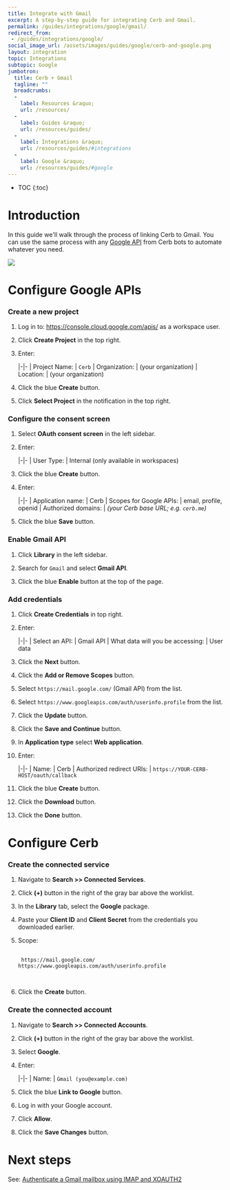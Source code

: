 ```yaml
---
title: Integrate with Gmail
excerpt: A step-by-step guide for integrating Cerb and Gmail.
permalink: /guides/integrations/google/gmail/
redirect_from:
 - /guides/integrations/google/
social_image_url: /assets/images/guides/google/cerb-and-google.png
layout: integration
topic: Integrations
subtopic: Google
jumbotron:
  title: Cerb + Gmail
  tagline: ""
  breadcrumbs:
  -
    label: Resources &raquo;
    url: /resources/
  -
    label: Guides &raquo;
    url: /resources/guides/
  -
    label: Integrations &raquo;
    url: /resources/guides/#integrations
  -
    label: Google &raquo;
    url: /resources/guides/#google
---
```


* TOC
{:toc}

# Introduction

In this guide we'll walk through the process of linking Cerb to Gmail. You can use the same process with any [Google API](https://developers.google.com/apis-explorer/#p/) from Cerb bots to automate whatever you need.

<div class="cerb-screenshot">
<img src="{{page.social_image_url}}" class="screenshot">
</div>

# Configure Google APIs

### Create a new project

1. Log in to: <https://console.cloud.google.com/apis/> as a workspace user.

1. Click **Create Project** in the top right.

1. Enter:

    |-|-
    | Project Name: | `Cerb`
    | Organization: | (your organization)
    | Location: | (your organization)

1. Click the blue **Create** button.

1. Click **Select Project** in the notification in the top right.

### Configure the consent screen

1. Select **OAuth consent screen** in the left sidebar.

1. Enter:

    |-|-
    | User Type: | Internal (only available in workspaces)

1. Click the blue **Create** button.

1. Enter:

    |-|-
    | Application name: | Cerb
    | Scopes for Google APIs: | email, profile, openid
    | Authorized domains: | _(your Cerb base URL; e.g. `cerb.me`)_

1. Click the blue **Save** button.

### Enable Gmail API

1. Click **Library** in the left sidebar.

1. Search for `Gmail` and select **Gmail API**.

1. Click the blue **Enable** button at the top of the page.

### Add credentials

1. Click **Create Credentials** in top right.

1. Enter:

    |-|-
    | Select an API: | Gmail API
    | What data will you be accessing: | User data

1. Click the **Next** button.

1. Click the **Add or Remove Scopes** button.

1. Select `https://mail.google.com/` (Gmail API) from the list.

1. Select `https://www.googleapis.com/auth/userinfo.profile` from the list.

1. Click the **Update** button.

1. Click the **Save and Continue** button.

1. In **Application type** select **Web application**.

1. Enter:

    |-|-
    | Name: | Cerb
    | Authorized redirect URIs: | `https://YOUR-CERB-HOST/oauth/callback`

1. Click the blue **Create** button.

1. Click the **Download** button.

1. Click the **Done** button.

# Configure Cerb

### Create the connected service

1. Navigate to **Search >> Connected Services**.

1. Click **(+)** button in the right of the gray bar above the worklist.

1. In the **Library** tab, select the **Google** package.

1. Paste your **Client ID** and **Client Secret** from the credentials you downloaded earlier.

1. Scope:

    <pre>
    <code class="language-text">
    https://mail.google.com/ https://www.googleapis.com/auth/userinfo.profile
    </code>
    </pre>

1. Click the **Create** button.

### Create the connected account

1. Navigate to **Search >> Connected Accounts**.

1. Click **(+)** button in the right of the gray bar above the worklist.

1. Select **Google**.

1. Enter:

    |-|-
    | Name: | `Gmail (you@example.com)` 

1. Click the blue **Link to Google** button.

1. Log in with your Google account.

1. Click **Allow**.

1. Click the **Save Changes** button.

# Next steps

See: [Authenticate a Gmail mailbox using IMAP and XOAUTH2](/guides/integrations/google/gmail-xoauth/)